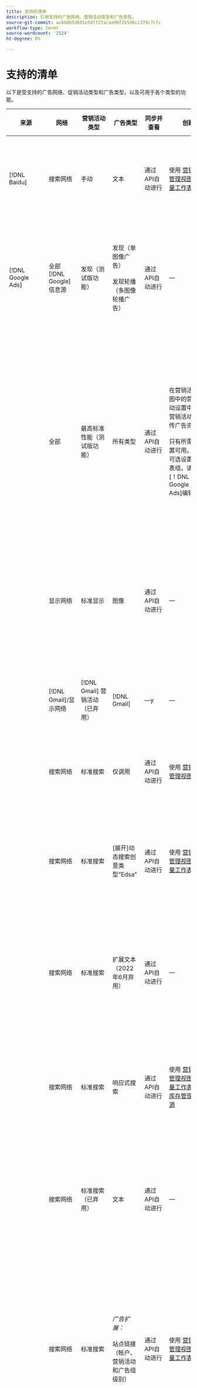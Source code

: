 ```yaml
---
title: 支持的清单
description: 引用支持的广告网络、营销活动类型和广告类型。
source-git-commit: ac6b865d691e50ff27acaa90f2b5d6cc379c7cfc
workflow-type: tm+mt
source-wordcount: '2524'
ht-degree: 0%

---
```


# 支持的清单

以下是受支持的广告网络、促销活动类型和广告类型，以及可用于各个类型的功能。

| 来源 | 网络 | 营销活动类型 | 广告类型 | 同步并查看 | 创建 | 编辑 | Track[^1] | 优化 | 报告[^2] | Adobe Analytics支持[^3] |
|----|----|----|----|----|----|----|----|----|----|----|
| [!DNL Baidu] | 搜索网络 | 手动 | 文本 | 通过API自动进行 | 使用 [营销活动管理视图](/help/search-social-commerce/campaign-management/campaigns/campaign-management-options.md) 和 [批量工作表](/help/search-social-commerce/campaign-management/bulksheets/bulksheet-about.md) | 使用 [营销活动管理视图](/help/search-social-commerce/campaign-management/campaigns/campaign-management-options.md) 和 [批量工作表](/help/search-social-commerce/campaign-management/bulksheets/bulksheet-about.md) | 是 | 仅具有手动CPC竞价策略的促销活动 | 广告级别的数据 | Analytics数据到搜索、社交和商务<br><br>从搜索、社交和商务到Analytics的广告级别数据 |
| [!DNL Google Ads] | 全部 [!DNL Google] 信息源 | 发现（测试版功能） | 发现（单图像广告）<br><br>发现轮播（多图像轮播广告） | 通过API自动进行 | — | — | 是 | 仅在混合项目组合中<br><br>竞价和竞价策略目标与促销活动预算一起在促销活动级别设置（适用于优化类型）。 | 广告级别的数据 | 搜索、社交和商务的广告级别数据(使用升级的 [s_kwcid跟踪代码](/help/search-social-commerce/tracking/skwcid-tracking-parameter.md)[^4]<br><br>从搜索、社交和商务到Analytics的广告级别数据 |
|  | 全部 | 最高标准性能（测试版功能） | 所有类型 | 通过API自动进行 | 在营销活动视图中的营销活动设置中创建营销活动并上传广告资产<br><br>只有所需的设置可用。 对于可选设置和列表组，请登录[！DNL [!DNL Google Ads] Ads]编辑器。 | 在“营销活动”视图中编辑营销活动设置和广告资源<br><br>只有所需的设置可用。 对于可选设置和列表组，请登录[！DNL [!DNL Google Ads] Ads]编辑器。 | 是 | 仅在混合项目组合中<br><br>竞价策略目标与促销活动预算一起在促销活动级别设置。 | 营销活动级别的数据<br><br>列表组的数据不可用，并且广告网络不提供广告级别的数据。 | Analytics数据到搜索、社交和商务<br><br>从搜索、社交和商务到Analytics的促销活动级别数据。 需要升级 [s_kwcid跟踪代码](/help/search-social-commerce/tracking/skwcid-tracking-parameter.md). |
|  | 显示网络 | 标准显示 | 图像 | 通过API自动进行 | — | 仅URL和状态使用 [批量工作表](/help/search-social-commerce/campaign-management/bulksheets/bulksheet-about.md) | 是，当您手动将点击跟踪标记添加到广告网络中的跟踪模板时 | — | 广告级别的数据，但没有显示到达数据 | Analytics数据到搜索、社交和商务<br><br>从搜索、社交和商务到Analytics的广告级别数据，但没有浏览转化数据 |
|  | [!DNL Gmail]/显示网络 | [!DNL Gmail] 营销活动（已弃用） | [!DNL Gmail] | —y | — | — | — | — | 仅旧版促销活动级别数据 | 旧版Analytics数据对应到搜索、社交和商务<br>从搜索、社交和商务到Analytics的旧版促销活动级别数据 |
|  | 搜索网络 | 标准搜索 | 仅调用 | 通过API自动进行 | 使用 [营销活动管理视图](/help/search-social-commerce/campaign-management/campaigns/campaign-management-options.md) | 使用 [营销活动管理视图](/help/search-social-commerce/campaign-management/campaigns/campaign-management-options.md) | 是，使用帐户级别的登陆页面后缀和跟踪模板，或者通过在[！DNL]中的广告级别手动添加它们 [!DNL Google Ads] Ads]管理器 | — | 仅广告组级别的展示次数和来自广告网络的点击次数；无收入 | — |
|  | 搜索网络 | 标准搜索 | \[展开\]动态搜索创意类型“Edsa” | 通过API自动进行 | 使用 [营销活动管理视图](/help/search-social-commerce/campaign-management/campaigns/campaign-management-options.md) 和 [批量工作表](/help/search-social-commerce/campaign-management/bulksheets/bulksheet-about.md) | 使用 [营销活动管理视图](/help/search-social-commerce/campaign-management/campaigns/campaign-management-options.md) 和 [批量工作表](/help/search-social-commerce/campaign-management/bulksheets/bulksheet-about.md)<br><br>编辑动态搜索广告会删除现有广告并创建新广告。 | 是 | 是<br><br>对于广告组（当营销活动指定网站域时）；否则，适用于动态搜索目标。 | 营销活动和广告组级别的数据<br><br>广告网络不提供广告级别的数据。 | Analytics数据到搜索、社交和商务促销活动级别和广告组级别的数据，从搜索、社交和商务级别到Analytics级别 |
|  | 搜索网络 | 标准搜索 | 扩展文本（2022年6月弃用） | 通过API自动进行 | — | 仅使用删除 [营销活动管理视图](/help/search-social-commerce/campaign-management/campaigns/campaign-management-options.md)， [批量工作表](/help/search-social-commerce/campaign-management/bulksheets/bulksheet-about.md)、和 [库存管理信息源](/help/search-social-commerce/campaign-management/inventory-feeds/inventory-feeds-about.md) | 是 | — | 广告级别的数据 | Analytics数据到搜索、社交和商务<br><br>从搜索、社交和商务到Analytics的广告级别数据 |
|  | 搜索网络 | 标准搜索 | 响应式搜索 | 通过API自动进行 | 使用 [营销活动管理视图](/help/search-social-commerce/campaign-management/campaigns/campaign-management-options.md)， [批量工作表](/help/search-social-commerce/campaign-management/bulksheets/bulksheet-about.md)、和 [库存管理信息源](/help/search-social-commerce/campaign-management/inventory-feeds/inventory-feeds-about.md) | 使用 [营销活动管理视图](/help/search-social-commerce/campaign-management/campaigns/campaign-management-options.md)， [批量工作表](/help/search-social-commerce/campaign-management/bulksheets/bulksheet-about.md)、和 [库存管理信息源](/help/search-social-commerce/campaign-management/inventory-feeds/inventory-feeds-about.md) | 是 | 是 | 所有可用广告元素的广告级别数据<br><br><b>注意：</b> [！DNL [!DNL Google Ads] 广告]在其本机编辑器之外不提供有关显示为广告的文本组合的数据。 有关每个文本组合报表的更多信息，请参阅 [[!DNL [!DNL Google Ads] Ads] 文档](https://support.google.com/google-ads/answer/7684791). | Analytics数据到搜索、社交和商务<br><br>从搜索、社交和商务到Analytics的广告级别数据 |
|  | 搜索网络 | 标准搜索（已弃用） | 文本 | 通过API自动进行 | — | 仅使用更改状态 [批量工作表](/help/search-social-commerce/campaign-management/bulksheets/bulksheet-about.md) | 是 | 是 | 广告级别的数据 | Analytics数据到搜索、社交和商务<br><br>从搜索、社交和商务到Analytics的广告级别数据 |
|  | 搜索网络 | 标准搜索 | <i>广告扩展：</i><br><br>站点链接（帐户、营销活动和广告组级别） | 通过API自动进行 | 使用 [营销活动管理视图](/help/search-social-commerce/campaign-management/campaigns/campaign-management-options.md) 和 [批量工作表](/help/search-social-commerce/campaign-management/bulksheets/bulksheet-about.md) | 使用 [营销活动管理视图](/help/search-social-commerce/campaign-management/campaigns/campaign-management-options.md) 和 [批量工作表](/help/search-social-commerce/campaign-management/bulksheets/bulksheet-about.md) | —<br><br>站点链接有一个“跟踪模板”字段，但“搜索”、“Social”和“Commerce”会将点击次数和生成的转化映射到关联的关键字，而不是单个站点链接。 |  — 搜索、社交和商务不会针对站点链接进行优化。 相反，它会优化与包含站点链接的广告关联的关键字。 | —<br><br>相关关键字的数据可用。 In [!DNL Google Ads]，您可以在以下位置查看站点链接级别的性能数据： [!DNL Campaigns] 选项卡> [!DNL Ad Extensions] 选项卡。<br><br>要查看点击站点链接导致哪些个体转化，请生成 [交易报告](/help/search-social-commerce/reports/management/basic-advanced/transaction-report.md). 此 [!UICONTROL Link Type] sitelink的列值为sl：&lt;sitelink text=&quot;&quot;></code>，如sl：See Current Offers。 | 仅关联的关键字的数据从Search、Social和Commerce到Analytics |
|  | 搜索网络 | 标准搜索 | <i>其他广告扩展：</i><br><br>标注扩展<br><br>位置扩展<br><br>电话分机 | 通过API自动进行 | 使用 [营销活动管理视图](/help/search-social-commerce/campaign-management/campaigns/campaign-management-options.md) | 使用 [营销活动管理视图](/help/search-social-commerce/campaign-management/campaigns/campaign-management-options.md) | —<br><br>站点链接有一个“跟踪模板”字段，但“搜索”、“Social”和“Commerce”会将点击次数和生成的转化映射到关联的关键字，而不是单个站点链接。<br><br>其他类型的广告扩展没有要跟踪的URL，Search、Social和Commerce无法将转化数据映射到它们。 | — | —<br><br>[!DNL Google Ads] 将广告扩展的点击映射到与包含扩展的广告关联的关键字。<br><br>Search、Social和Commerce中没有扩展级别的成本或点击数据。 In [!DNL Google Ads]中，您可以看到成本，然后单击上的扩展级别的数据 [!DNL Campaigns] 选项卡> [!DNL Ad Extensions] 选项卡。<br><br>要查看点击站点链接导致哪些个体转化，请生成 [交易报告](/help/search-social-commerce/reports/management/basic-advanced/transaction-report.md). 此 [!UICONTROL Link Type] sitelink的列为sl：&lt;sitelink text=&quot;&quot;></code>，如sl：See Current Offers。 | 仅关联的关键字的数据从Search、Social和Commerce到Analytics |
|  | 购物网络 | 标准购物 | 产品购物（创意类型“产品”） | 通过API自动进行 | 使用 [批量工作表](/help/search-social-commerce/campaign-management/bulksheets/bulksheet-about.md) 通过上传 [!UICONTROL Campaign]， [!UICONTROL Ad Group]、和 [!UICONTROL Creative Type] 值，方法是在中创建产品组 [库存管理信息源](/help/search-social-commerce/campaign-management/inventory-feeds/inventory-feeds-about.md).<br><br>系统会自动为广告组中的产品组生成广告副本。<br><br>您可以使用创建父营销活动、广告组和产品组 [营销活动管理视图](/help/search-social-commerce/campaign-management/campaigns/campaign-management-options.md)， [批量工作表](/help/search-social-commerce/campaign-management/bulksheets/bulksheet-about.md) 和 [库存管理信息源](/help/search-social-commerce/campaign-management/inventory-feeds/inventory-feeds-about.md). | 仅使用编辑状态 [批量工作表](/help/search-social-commerce/campaign-management/bulksheets/bulksheet-about.md) 和 [库存管理信息源](/help/search-social-commerce/campaign-management/inventory-feeds/inventory-feeds-about.md)<br><br>也可以编辑专利图元。 | 是，当您手动将点击跟踪标记添加到广告网络中的跟踪模板时 | 是 | 营销活动、广告组和产品组级别的数据 [!DNL Google Ads] 不提供购物营销活动的广告级效果数据。 | Analytics数据到搜索、社交和商务<br><br>从搜索、社交和商务到Analytics的促销活动、广告组和产品组级别的数据 |
|  | [!DNL YouTube] | 视频 | 视频 | 需要 [选择加入](/help/search-social-commerce/tools/sync-inventory.md)；仅通过API基本广告详细信息，不带缩略图 | — | — | 是，当您手动将点击跟踪标记添加到广告网络中的跟踪模板时 | 促销活动与 [!UICONTROL Maximize Conversions] 仅混合项目组合中的竞价策略混合项目组合必须仅包含 [!DNL YouTube] 营销活动。 | 营销活动和广告组级别的数据<br><br>广告网络不提供广告级别的数据。 | Analytics数据到搜索、社交和商务<br><br>从搜索、社交和商务到Analytics的促销活动和广告组级别数据 |
| [!DNL Microsoft Advertising] | 受众网络 | 受众营销活动类型：<br><br>“受众（图像）”和“受众（馈送）”) | 响应式<br><br>仅包括基于图像的广告和基于产品馈送的广告，适用于受众网络 | 通过API自动进行 | 使用 [营销活动管理视图](/help/search-social-commerce/campaign-management/campaigns/campaign-management-options.md) 和 [批量工作表](/help/search-social-commerce/campaign-management/bulksheets/bulksheet-about.md) | 使用 [营销活动管理视图](/help/search-social-commerce/campaign-management/campaigns/campaign-management-options.md) 和 [批量工作表](/help/search-social-commerce/campaign-management/bulksheets/bulksheet-about.md) | 是 | 是增强CPC (eCPC)促销活动<br><br>不适用于CPM活动 | 广告级别的数据 | Analytics数据到搜索、社交和商务<br><br>从搜索、社交和商务到Analytics的广告级别数据 |
|  | 受众网络 | 搜索 | 使用&quot;[!DNL Prefer Audience Ad Format]已选择“ | 通过API自动进行 | 使用 [营销活动管理视图](/help/search-social-commerce/campaign-management/campaigns/campaign-management-options.md)<br><br>不支持图像和扩展 | 使用 [营销活动管理视图](/help/search-social-commerce/campaign-management/campaigns/campaign-management-options.md)<br><br>不支持编辑图像和扩展 | 是 | 是 | 广告级别的数据 | Analytics数据到搜索、社交和商务<br><br>从搜索、社交和商务到Analytics的广告级别数据 |
|  | 搜索网络 | 搜索 | \[展开\]动态搜索 | 通过API自动进行 | 使用 [营销活动管理视图](/help/search-social-commerce/campaign-management/campaigns/campaign-management-options.md) 和 [批量工作表](/help/search-social-commerce/campaign-management/bulksheets/bulksheet-about.md) | 使用 [营销活动管理视图](/help/search-social-commerce/campaign-management/campaigns/campaign-management-options.md) 和 [批量工作表](/help/search-social-commerce/campaign-management/bulksheets/bulksheet-about.md) | 是 | 是 | 广告级别的数据 | Analytics数据到搜索、社交和商务<br><br>从搜索、社交和商务到Analytics的广告级别数据 |
|  | 搜索网络 | 搜索 | 扩展文本（2023年2月弃用） | 通过API自动进行 | — | 仅使用状态 [营销活动管理视图](/help/search-social-commerce/campaign-management/campaigns/campaign-management-options.md)， [批量工作表](/help/search-social-commerce/campaign-management/bulksheets/bulksheet-about.md)、和 [库存管理信息源](/help/search-social-commerce/campaign-management/inventory-feeds/inventory-feeds-about.md) | 是 | 是 | 广告级别的数据 | Analytics数据到搜索、社交和商务<br><br>从搜索、社交和商务到Analytics的广告级别数据 |
|  | 搜索网络 | 搜索 | 多媒体 | 通过API自动进行 | 使用 [营销活动管理视图](/help/search-social-commerce/campaign-management/campaigns/campaign-management-options.md) | 使用 [营销活动管理视图](/help/search-social-commerce/campaign-management/campaigns/campaign-management-options.md)，以及状态和URL，仅限于 [批量工作表](/help/search-social-commerce/campaign-management/bulksheets/bulksheet-about.md) | 是 | 是 | 广告级别的数据 | Analytics数据到搜索、社交和商务<br><br>从搜索、社交和商务到Analytics的广告级别数据 |
|  | 搜索网络 | 搜索 | 响应式搜索 | 通过API自动进行 | 使用 [营销活动管理视图](/help/search-social-commerce/campaign-management/campaigns/campaign-management-options.md)， [批量工作表](/help/search-social-commerce/campaign-management/bulksheets/bulksheet-about.md)、和 [库存管理信息源](/help/search-social-commerce/campaign-management/inventory-feeds/inventory-feeds-about.md) | 使用 [营销活动管理视图](/help/search-social-commerce/campaign-management/campaigns/campaign-management-options.md)， [批量工作表](/help/search-social-commerce/campaign-management/bulksheets/bulksheet-about.md)、和 [库存管理信息源](/help/search-social-commerce/campaign-management/inventory-feeds/inventory-feeds-about.md) | 是 | 是 | 广告级别的数据 | Analytics数据到搜索、社交和商务<br><br>从搜索、社交和商务到Analytics的广告级别数据 |
|  | 搜索网络 | 搜索 | 标准文本（2017年弃用） | 通过API自动进行 | — | 使用 [营销活动管理视图](/help/search-social-commerce/campaign-management/campaigns/campaign-management-options.md) 和 [批量工作表](/help/search-social-commerce/campaign-management/bulksheets/bulksheet-about.md) | 是 | 是 | 广告级别的数据 | Analytics数据到搜索、社交和商务<br><br>从搜索、社交和商务到Analytics的广告级别数据 |
|  | 搜索网络 | 标准搜索 | <i>广告扩展：</i><br><br>站点链接（营销活动级别） | 通过API自动进行 | 使用 [营销活动管理视图](/help/search-social-commerce/campaign-management/campaigns/campaign-management-options.md) 和 [批量工作表](/help/search-social-commerce/campaign-management/bulksheets/bulksheet-about.md) | 使用 [营销活动管理视图](/help/search-social-commerce/campaign-management/campaigns/campaign-management-options.md) 和 [批量工作表](/help/search-social-commerce/campaign-management/bulksheets/bulksheet-about.md) | —<br><br>营销活动级别的站点链接具有&quot;[!UICONTROL Tracking Template]”字段，但“搜索”、“Social”和“Commerce”会将点击次数和生成的转化映射到关联的关键字，而不是单个Sitelink。 | —<br><br>搜索、社交和商务不会针对站点链接进行优化。 相反，它会优化与包含站点链接的广告关联的关键字。 | —<br><br>相关关键字的数据可用。 对于站点链接级别的性能数据，请使用 [!DNL Microsoft Advertising] 广告编辑器。<br><br>要查看点击站点链接导致哪些个体转化，请生成 [交易报告](/help/search-social-commerce/reports/management/basic-advanced/transaction-report.md)报告。 此 [!UICONTROL Link Type] sitelink的列为sl：&lt;sitelink text=&quot;&quot;></code>，如sl：See Current Offers。 | 仅关联的关键字的数据从Search、Social和Commerce到Analytics |
|  | 购物网络 | 标准购物 | 产品 | 通过API自动进行 | 仅限促销行；广告会自动生成。 您可以使用创建父营销活动、广告组和产品组 [营销活动管理视图](/help/search-social-commerce/campaign-management/campaigns/campaign-management-options.md)， [批量工作表](/help/search-social-commerce/campaign-management/bulksheets/bulksheet-about.md)、和 [库存管理信息源](/help/search-social-commerce/campaign-management/inventory-feeds/inventory-feeds-about.md). | 促销行仅使用 [营销活动管理视图](/help/search-social-commerce/campaign-management/campaigns/campaign-management-options.md) 和 [批量工作表](/help/search-social-commerce/campaign-management/bulksheets/bulksheet-about.md) | 是，当您手动将点击跟踪标记添加到广告网络中的跟踪模板时 | 是 | 广告级别的数据<br><br>要查看点击购物广告产生了哪些个人转化，请生成 [交易报告](/help/search-social-commerce/reports/management/basic-advanced/transaction-report.md)； [!UICONTROL Link Type] 产品清单的列为 `pla:&lt;product ID&gt;`，如pla：8525822。 | Analytics数据到搜索、社交和商务<br><br>从搜索、社交和商务到Analytics的广告级别数据 |
|  | 购物：智能购物 | 智能购物（搜索、社交和商务中的Beta版功能） | 产品 | 默认通过API自动进行，但可以 [已选择退出](/help/search-social-commerce/tools/sync-inventory.md) | — | — | 是，当您手动将点击跟踪标记添加到广告网络中的跟踪模板时 | 搜索促销活动 [!UICONTROL Maximize Conversion Value] 和 [!UICONTROL tROAS] 仅混合项目组合中的竞价策略<br><br>目标必须仅包括 [!DNL Adobe] 量度，并且您必须支持将搜索、社交和商务目标上传到 [!DNL Microsoft Advertising]. | 广告级别的数据<br><br>要查看点击购物广告产生了哪些个人转化，请生成 [交易报告](/help/search-social-commerce/reports/management/basic-advanced/transaction-report.md)； [!UICONTROL Link Type] 产品清单的列为 `pla:&lt;product ID&gt;`，如pla：8525822。 | Analytics数据到搜索、社交和商务<br><br>从搜索、社交和商务到Analytics的广告级别数据 |
| [!DNL Naver] | 搜索网络 | 网站 | 文本 | —<br><br>无同步，但您可以手动复制帐户结构并上传每日流量量度，以便报告和转化归因<br><br>参见“[实施 [!DNL Naver] 仅跟踪帐户](/help/search-social-commerce/campaign-management/naver-tracking-only-account-implement.md).” | —<br><br>您可以使用手动复制帐户结构 [批量工作表模板](/help/search-social-commerce/campaign-management/bulksheets/bulksheet-about.md). |  — 您可以使用手动编辑复制的帐户结构 [批量工作表模板](/help/search-social-commerce/campaign-management/bulksheets/bulksheet-about.md). | 是，当您将点击跟踪标记添加到广告网络内的关键词设置时 | —<br><br>不投标 | 广告级别的数据 | 将Analytics数据与Search、Social和Commerce进行比较，反之亦然 |
| [!DNL Pinterest] （同步支持已于2022年结束） | 搜索网络 | 仅具有搜索投放位置的流量营销活动和具有关键词定位的广告组 | 提升的图钉 | —<br><br>截至2022年7月21日的旧版帐户信息以只读形式提供。 | — | — | — | — | 旧版广告级别的展示次数和来自Pinterest的点击次数，但没有收入，该时间已同步到2022年7月21日。 | 将Analytics数据与Search、Social和Commerce进行比较，反之亦然 |
| [!DNL Yahoo! Display Network] | 显示网络 | 显示 | 横幅、响应图像 | 通过API自动进行，但只读 | — | — | 是，当您手动将点击跟踪标记添加到广告网络中的跟踪模板时 | 促销活动与 [!UICONTROL Manual CPC] 仅竞价策略<br><br>同一竞价适用于广告组中的所有广告。 | 广告级别的数据 | Analytics数据到搜索、社交和商务<br><br>从搜索、社交和商务到Analytics的广告级别数据 |
|  | 搜索网络 | 搜索 | 文本（长文本和短文本） | 通过API自动进行 | — | — | 是，当您手动将点击跟踪标记添加到广告网络中的跟踪模板时 | 仅具有手动CPC竞价策略的促销活动<br><br>同一竞价适用于广告组中的所有广告。 | 广告级别的数据 | Analytics数据到搜索、社交和商务<br><br>从搜索、社交和商务到Analytics的广告级别数据 |
| [!DNL Yahoo! Japan Ads] | 搜索网络 | 赞助搜索 | 扩展文本<br><br>（仅限旧版广告；2022年9月弃用，代替了响应式搜索） | 通过API自动进行 | — | 仅删除使用 [营销活动管理视图](/help/search-social-commerce/campaign-management/campaigns/campaign-management-options.md)， [批量工作表](/help/search-social-commerce/campaign-management/bulksheets/bulksheet-about.md)、和 [库存管理信息源](/help/search-social-commerce/campaign-management/inventory-feeds/inventory-feeds-about.md) | 是 | 促销活动与 [!UICONTROL Manual CPC] 仅竞价策略 | 广告级别的数据 | Analytics数据到搜索、社交和商务<br><br>从搜索、社交和商务到Analytics的广告级别数据 |
|  | 搜索网络 | 赞助搜索 | 响应式搜索 | 通过API自动进行 | — | — | 是，在广告网络中手动添加点击跟踪标记时 | 促销活动与 [!UICONTROL Manual CPC] 仅竞价策略 | 广告级别的数据 | Analytics数据到搜索、社交和商务<br><br>从搜索、社交和商务到Analytics的广告级别数据 |
|  | 搜索网络 | 赞助搜索 | 标准文字广告（2017年弃用） | 通过API自动进行 | — | 仅删除使用 [批量工作表](/help/search-social-commerce/campaign-management/bulksheets/bulksheet-about.md) | 是 | 促销活动与 [!UICONTROL Manual CPC] 仅竞价策略 | 广告级别的数据 | Analytics数据到搜索、社交和商务<br><br>从搜索、社交和商务到Analytics的广告级别数据 |
| [!DNL Yahoo Native] （同步支持已于2022年结束） | 本地网络 | 本机 | 文本 | —<br><br>截至2022年3月10日的旧版帐户信息以只读形式提供。 | — | — | — | — | —<br><br>已同步到2022年3月10日的旧版广告级别数据。 | 将Analytics数据与Search、Social和Commerce进行比较，反之亦然 |
| [!DNL Yandex] | 搜索网络 | 搜索 | 文本 | 通过API自动进行 | 使用 [营销活动管理视图](/help/search-social-commerce/campaign-management/campaigns/campaign-management-options.md)， [批量工作表](/help/search-social-commerce/campaign-management/bulksheets/bulksheet-about.md)、和 [库存管理信息源](/help/search-social-commerce/campaign-management/inventory-feeds/inventory-feeds-about.md) | 使用 [营销活动管理视图](/help/search-social-commerce/campaign-management/campaigns/campaign-management-options.md)， [批量工作表](/help/search-social-commerce/campaign-management/bulksheets/bulksheet-about.md)、和 [库存管理信息源](/help/search-social-commerce/campaign-management/inventory-feeds/inventory-feeds-about.md) | 是 | 仅具有CPC竞价策略的促销活动 | 广告级别的数据 | Analytics数据到搜索、社交和商务<br><br>从搜索、社交和商务到Analytics的广告级别数据 |
|  | 显示网络 | 显示/内容 | 文本 | 通过API自动进行 | 使用 [营销活动管理视图](/help/search-social-commerce/campaign-management/campaigns/campaign-management-options.md)， [批量工作表](/help/search-social-commerce/campaign-management/bulksheets/bulksheet-about.md)、和 [库存管理信息源](/help/search-social-commerce/campaign-management/inventory-feeds/inventory-feeds-about.md) | 使用 [营销活动管理视图](/help/search-social-commerce/campaign-management/campaigns/campaign-management-options.md)， [批量工作表](/help/search-social-commerce/campaign-management/bulksheets/bulksheet-about.md)、和 [库存管理信息源](/help/search-social-commerce/campaign-management/inventory-feeds/inventory-feeds-about.md) | 是 | 仅具有CPC竞价策略的促销活动 | 广告级别的数据 | Analytics数据到搜索、社交和商务<br><br>从搜索、社交和商务到Analytics的广告级别数据 |

<table style="table-layout:auto">

[^1]：对于大多数广告网络和促销活动类型，当您启用&quot;[!UICONTROL EF Redirect]“ ”和“ ”[!UICONTROL Auto Upload]“活动营销活动的跟踪设置（在营销活动级别设置或从帐户设置继承），Search、Social和Commerce会在每次与广告组组件同步时自动为其创建跟踪URL并将其上传到广告网络。 否则，您需要生成跟踪URL并将其添加到帐户、营销活动或营销活动组件设置。 参见“[何时以及如何按广告网络和对象生成点击跟踪URL](/help/search-social-commerce/tracking/click-tracking-ways-to-generate.md).”

[^2]：请参阅优化指南中的“按营销活动竞价策略列出的合格项目组合类型”，该指南可从搜索、社交和商务中获取。

[^3]：需要与Adobe Analytics集成。 参见“[AnalyticsAdobe广告概述](https://experienceleague.adobe.com/docs/advertising/integrations/analytics/overview.html).”

[^4]： [!DNL Analytics] 无论您通常用于帐户的s_kwcid格式如何，数据都会使用升级后的s_kwcid跟踪参数发送到Search、Social和Commerce。 如果您通常使用旧版本的s_kwcid，我们建议升级到新的s_kwcid格式以获得最佳体验。 但是，即使您的点击/成本数据和收入数据是使用不同的s_kwcid进行跟踪的，这两组数据也会完全分类，并聚合到同一促销活动和帐户下。

